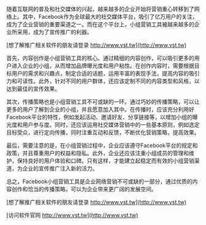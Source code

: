 随着互联网的普及和社交媒体的兴起，越来越多的企业开始将营销重心转移到了网络上。其中，Facebook作为全球最大的社交媒体平台，吸引了亿万用户的关注，成为了企业营销的重要渠道之一。而在这个平台上，小组营销工具被越来越多的企业所采用，成为了宣传推广的利器。

[想了解推广相关软件的朋友请登录 http://www.vst.tw](http://www.vst.tw)

首先，内容创作是小组营销工具的核心。通过精细的内容创作，可以吸引更多的用户进入企业的小组，从而增加品牌曝光度和用户粘性。在创作内容时，需要根据目标用户的需求和兴趣点，制定合适的话题，运用丰富的表现手法，提高内容的吸引力和可读性。此外，针对不同的用户群体，还应该定制不同的内容类型和风格，以达到最佳的宣传效果。

其次，传播策略也是小组营销工具不可或缺的一环。通过巧妙的传播策略，可以让更多的用户了解到企业的小组，并且愿意加入其中。在传播时，应该充分利用好Facebook平台的特性，例如发起活动、邀请好友、分享链接等，以增加小组的曝光度和用户参与度。同时，还应该运用社交媒体营销中的一些基本原则，例如选定目标受众，进行定向传播，同时注重互动和反馈，不断优化营销策略，提高效果。

最后，需要注意的是，在小组营销过程中，企业应该遵守Facebook平台的规定和政策，并且尊重用户的权益和隐私。此外，企业还应该注重小组成员的管理和维护，保持良好的用户体验和口碑。只有这样，才能建立起稳定而有效的小组营销渠道，为企业的宣传推广注入新的活力。

总之，Facebook小组营销工具是企业网络营销不可或缺的一部分，通过优质的内容创作和恰当的传播策略，可以为企业带来更广阔的发展空间。

[想了解推广相关软件的朋友请登录 http://www.vst.tw](http://www.vst.tw)


[访问软件官网 http://www.vst.tw](http://www.vst.tw)
